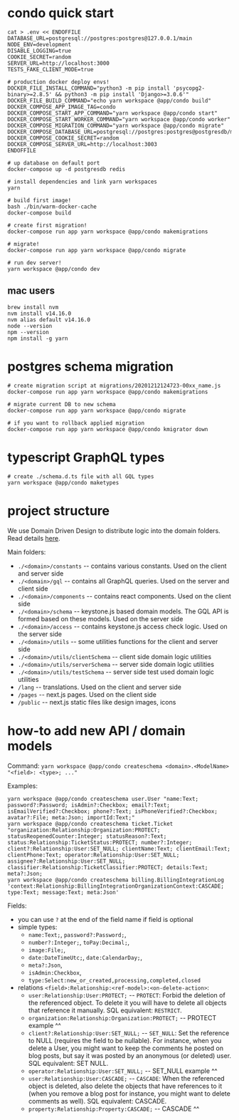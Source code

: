 # condo quick start

```
cat > .env << ENDOFFILE
DATABASE_URL=postgresql://postgres:postgres@127.0.0.1/main
NODE_ENV=development
DISABLE_LOGGING=true
COOKIE_SECRET=random
SERVER_URL=http://localhost:3000
TESTS_FAKE_CLIENT_MODE=true

# production docker deploy envs!
DOCKER_FILE_INSTALL_COMMAND="python3 -m pip install 'psycopg2-binary>=2.8.5' && python3 -m pip install 'Django>=3.0.6'"
DOCKER_FILE_BUILD_COMMAND="echo yarn workspace @app/condo build"
DOCKER_COMPOSE_APP_IMAGE_TAG=condo
DOCKER_COMPOSE_START_APP_COMMAND="yarn workspace @app/condo start"
DOCKER_COMPOSE_START_WORKER_COMMAND="yarn workspace @app/condo worker"
DOCKER_COMPOSE_MIGRATION_COMMAND="yarn workspace @app/condo migrate"
DOCKER_COMPOSE_DATABASE_URL=postgresql://postgres:postgres@postgresdb/main
DOCKER_COMPOSE_COOKIE_SECRET=random
DOCKER_COMPOSE_SERVER_URL=http://localhost:3003
ENDOFFILE

# up database on default port
docker-compose up -d postgresdb redis

# install dependencies and link yarn workspaces
yarn

# build first image!
bash ./bin/warm-docker-cache
docker-compose build

# create first migration!
docker-compose run app yarn workspace @app/condo makemigrations

# migrate!
docker-compose run app yarn workspace @app/condo migrate

# run dev server!
yarn workspace @app/condo dev
```

## mac users

```
brew install nvm
nvm install v14.16.0
nvm alias default v14.16.0
node --version
npm --version
npm install -g yarn
```

# postgres schema migration

```
# create migration script at migrations/20201212124723-00xx_name.js
docker-compose run app yarn workspace @app/condo makemigrations

# migrate current DB to new schema
docker-compose run app yarn workspace @app/condo migrate

# if you want to rollback applied migration
docker-compose run app yarn workspace @app/condo kmigrator down
```

# typescript GraphQL types

```
# create ./schema.d.ts file with all GQL types
yarn workspace @app/condo maketypes
```

# project structure

We use Domain Driven Design to distribute logic into the domain folders.
Read details [here](./domains/README.md).

Main folders:
 - `./<domain>/constants` -- contains various constants. Used on the client and server side
 - `./<domain>/gql` -- contains all GraphQL queries. Used on the server and client side
 - `./<domain>/components` -- contains react components. Used on the client side
 - `./<domain>/schema` -- keystone.js based domain models. The GQL API is formed based on these models. Used on the server side
 - `./<domain>/access` -- contains keystone.js access check logic. Used on the server side
 - `./<domain>/utils` -- some utilities functions for the client and server side
 - `./<domain>/utils/clientSchema` -- client side domain logic utilities
 - `./<domain>/utils/serverSchema` -- server side domain logic utilities
 - `./<domain>/utils/testSchema` -- server side test used domain logic utilities
 - `/lang` -- translations. Used on the client and server side
 - `/pages` -- next.js pages. Used on the client side
 - `/public` -- next.js static files like design images, icons

# how-to add new API / domain models

Command: `yarn workspace @app/condo createschema <domain>.<ModelName> "<field>: <type>; ..."`

Examples:
```
yarn workspace @app/condo createschema user.User "name:Text; password?:Password; isAdmin?:Checkbox; email?:Text; isEmailVerified?:Checkbox; phone?:Text; isPhoneVerified?:Checkbox; avatar?:File; meta:Json; importId:Text;"
yarn workspace @app/condo createschema ticket.Ticket "organization:Relationship:Organization:PROTECT; statusReopenedCounter:Integer; statusReason?:Text; status:Relationship:TicketStatus:PROTECT; number?:Integer; client?:Relationship:User:SET_NULL; clientName:Text; clientEmail:Text; clientPhone:Text; operator:Relationship:User:SET_NULL; assignee?:Relationship:User:SET_NULL; classifier:Relationship:TicketClassifier:PROTECT; details:Text; meta?:Json;
yarn workspace @app/condo createschema billing.BillingIntegrationLog 'context:Relationship:BillingIntegrationOrganizationContext:CASCADE; type:Text; message:Text; meta:Json'
```

Fields:

 - you can use `?` at the end of the field name if field is optional
 - simple types:
   - `name:Text;`, `password?:Password;`, 
   - `number?:Integer;`, `toPay:Decimal;`, 
   - `image:File;`, 
   - `date:DateTimeUtc;`, `date:CalendarDay;`, 
   - `meta?:Json`, 
   - `isAdmin:Checkbox`,
   - `type:Select:new_or_created,processing,completed,closed`
 - relations `<field>:Relationship:<ref-model>:<on-delete-action>`: 
   - `user:Relationship:User:PROTECT;` -- `PROTECT`: Forbid the deletion of the referenced object. To delete it you will have to delete all objects that reference it manually. SQL equivalent: `RESTRICT`.
   - `organization:Relationship:Organization:PROTECT;` -- PROTECT example ^^
   - `client?:Relationship:User:SET_NULL;` -- `SET_NULL`: Set the reference to NULL (requires the field to be nullable). For instance, when you delete a User, you might want to keep the comments he posted on blog posts, but say it was posted by an anonymous (or deleted) user. SQL equivalent: SET NULL.
   - `operator:Relationship:User:SET_NULL;` -- SET_NULL example ^^
   - `user:Relationship:User:CASCADE;` -- `CASCADE`: When the referenced object is deleted, also delete the objects that have references to it (when you remove a blog post for instance, you might want to delete comments as well). SQL equivalent: CASCADE.
   - `property:Relationship:Property:CASCADE;` -- CASCADE ^^
